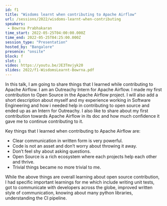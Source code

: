 ```yaml
---
id: f1
title: "Wisdoms learnt when contributing to Apache Airflow"
url: /sessions/2022/wisdoms-learnt-when-contributing
speakers:
 - Bowrna Prabhakaran
time_start: 2022-05-25T04:00:00.000Z
time_end: 2022-05-25T04:25:00.000Z
session_type: "Presentation"
hosted_by: "Bangalore"
presence: "onsite"
block: f
slot: 1
video: https://youtu.be/JE3Tmvjyk20
slides: 2022/f1-WisdomsLearnt-Bowrna.pdf
---
```


In this talk, I am going to share things that I learned while contributing to Apache Airflow. I am an Outreachy Intern for Apache Airflow. I made my first contribution to Open Source in the Apache Airflow project. I will also add a short description about myself and my experience working in Software Engineering and how i needed help in contributing to open source and ended up as an Intern for Outreachy. I also like to share about my first contribution towards Apache Airflow in its doc and how much confidence it gave me to continue contributing to it.
 
Key things that I learned when contributing to Apache Airflow are:
  * Clear communication in written form is very powerful.
  * Code is not an asset and don’t worry about throwing it away.
  * Don’t feel shy about asking questions.
  * Open Source is a rich ecosystem where each projects help each other and thrive.
  * Trivial things became no more trivial to me.
 
 While the above things are overall learning about open source contribution, I had specific important learnings for me which include writing unit tests, got to communicate with developers across the globe, improved written style of communication, knowing about many python libraries, understanding the CI pipeline.
 